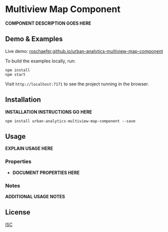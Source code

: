 # Multiview Map Component

__COMPONENT DESCRIPTION GOES HERE__


## Demo & Examples

Live demo: [roschaefer.github.io/urban-analytics-multiview-map-component](http://roschaefer.github.io/urban-analytics-multiview-map-component/)

To build the examples locally, run:

```
npm install
npm start
```

Visit `http://localhost:7171` to see the project running in the browser.


## Installation

__INSTALLATION INSTRUCTIONS GO HERE__

```
npm install urban-analytics-multiview-map-component --save
```


## Usage

__EXPLAIN USAGE HERE__

### Properties

* __DOCUMENT PROPERTIES HERE__

### Notes

__ADDITIONAL USAGE NOTES__


<!-- ## Development (`src`, `lib` and the build process) -->
<!--  -->
<!-- **NOTE:** The source code for the component is in `src`. A transpiled CommonJS version (generated with Babel) is available in `lib` for use with node.js, browserify and webpack. A UMD bundle is also built to `dist`, which can be included without the need for any build system. -->
<!--  -->
<!-- To build, watch and serve the examples (which will also watch the component source), run `npm start`. If you just want to watch changes to `src` and rebuild `lib`, run `npm run watch` (this is useful if you are working with `npm link`). -->

## License

[ISC](/LICENSE.md)

